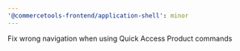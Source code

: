 ```yaml
---
'@commercetools-frontend/application-shell': minor
---
```


Fix wrong navigation when using Quick Access Product commands
